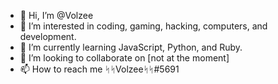 - 👋 Hi, I’m @Volzee
- 👀 I’m interested in coding, gaming, hacking, computers, and development.
- 🌱 I’m currently learning JavaScript, Python, and Ruby.
- 💞️ I’m looking to collaborate on [not at the moment]
- 📫 How to reach me ᛋᛋVolzeeᛋᛋ#5691

<!---
Volzee/Volzee is a ✨ special ✨ repository because its `README.md` (this file) appears on your GitHub profile.
You can click the Preview link to take a look at your changes.
--->
